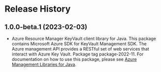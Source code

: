 # Release History

## 1.0.0-beta.1 (2023-02-03)

- Azure Resource Manager KeyVault client library for Java. This package contains Microsoft Azure SDK for KeyVault Management SDK. The Azure management API provides a RESTful set of web services that interact with Azure Key Vault. Package tag package-2022-11. For documentation on how to use this package, please see [Azure Management Libraries for Java](https://aka.ms/azsdk/java/mgmt).
